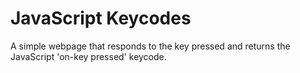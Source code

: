 # JavaScript Keycodes
A simple webpage that responds to the key pressed and returns the JavaScript 'on-key pressed' keycode.